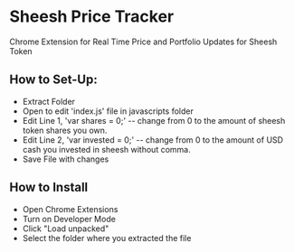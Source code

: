 # Sheesh Price Tracker
Chrome Extension for Real Time Price and Portfolio Updates for Sheesh Token

## How to Set-Up:
- Extract Folder
- Open to edit 'index.js' file in javascripts folder
- Edit Line 1, 'var shares = 0;' -- change from 0 to the amount of sheesh token shares you own.
- Edit Line 2, 'var invested = 0;' -- change from 0 to the amount of USD cash you invested in sheesh without comma.
- Save File with changes

## How to Install
- Open Chrome Extensions
- Turn on Developer Mode
- Click "Load unpacked"
- Select the folder where you extracted the file
